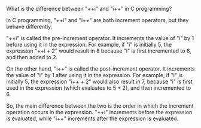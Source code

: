 What is the difference between "++i" and "i++" in C programming?


   In C programming, "++i" and "i++" are both increment operators, but they behave differently.

"++i" is called the pre-increment operator. It increments the value of "i" by 1 before using it in the expression. For example, if "i" is initially 5, the expression "++i + 2" would result in 8 because "i" is first incremented to 6, and then added to 2.

On the other hand, "i++" is called the post-increment operator. It increments the value of "i" by 1 after using it in the expression. For example, if "i" is initially 5, the expression "i++ + 2" would also result in 7, because "i" is first used in the expression (which evaluates to 5 + 2), and then incremented to 6.

So, the main difference between the two is the order in which the increment operation occurs in the expression. "++i" increments before the expression is evaluated, while "i++" increments after the expression is evaluated.
